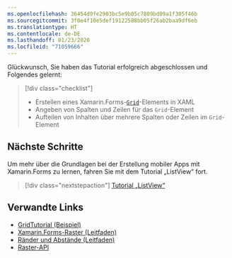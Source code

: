 ```yaml
---
ms.openlocfilehash: 36454d9fe2903bc5e9b05c7809bd09a1f305f46b
ms.sourcegitcommit: 3f0e4f10e5def19122588bb05f26ab2baa9df6eb
ms.translationtype: HT
ms.contentlocale: de-DE
ms.lasthandoff: 01/23/2020
ms.locfileid: "71059666"
---
```

Glückwunsch, Sie haben das Tutorial erfolgreich abgeschlossen und Folgendes gelernt:

> [!div class="checklist"]
>
> - Erstellen eines Xamarin.Forms-[`Grid`](xref:Xamarin.Forms.Grid)-Elements in XAML
> - Angeben von Spalten und Zeilen für das `Grid`-Element
> - Aufteilen von Inhalten über mehrere Spalten oder Zeilen im `Grid`-Element

## <a name="next-steps"></a>Nächste Schritte

Um mehr über die Grundlagen bei der Erstellung mobiler Apps mit Xamarin.Forms zu lernen, fahren Sie mit dem Tutorial „ListView“ fort.

> [!div class="nextstepaction"]
> [Tutorial „ListView“](~/get-started/tutorials/listview/index.yml)

## <a name="related-links"></a>Verwandte Links

- [GridTutorial (Beispiel)](https://docs.microsoft.com/samples/xamarin/xamarin-forms-samples/getstarted-tutorials-gridtutorial/)
- [Xamarin.Forms-Raster (Leitfaden)](~/xamarin-forms/user-interface/layouts/grid.md)
- [Ränder und Abstände (Leitfaden)](~/xamarin-forms/user-interface/layouts/margin-and-padding.md)
- [Raster-API](xref:Xamarin.Forms.Grid)

